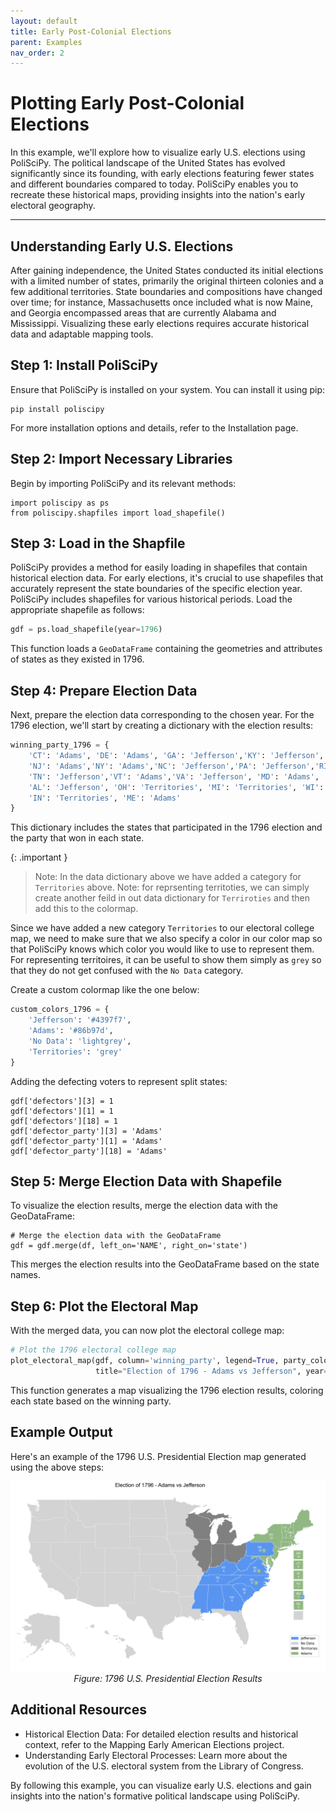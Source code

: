 ```yaml
---
layout: default
title: Early Post-Colonial Elections
parent: Examples
nav_order: 2
---
```


# Plotting Early Post-Colonial Elections

In this example, we'll explore how to visualize early U.S. elections using PoliSciPy. The political landscape of the United States has evolved significantly since its founding, with early elections featuring fewer states and different boundaries compared to today. PoliSciPy enables you to recreate these historical maps, providing insights into the nation's early electoral geography.

---

## Understanding Early U.S. Elections

After gaining independence, the United States conducted its initial elections with a limited number of states, primarily the original thirteen colonies and a few additional territories. State boundaries and compositions have changed over time; for instance, Massachusetts once included what is now Maine, and Georgia encompassed areas that are currently Alabama and Mississippi. Visualizing these early elections requires accurate historical data and adaptable mapping tools.

## Step 1: Install PoliSciPy

Ensure that PoliSciPy is installed on your system. You can install it using pip:

```
pip install poliscipy
```

For more installation options and details, refer to the Installation page.

## Step 2: Import Necessary Libraries

Begin by importing PoliSciPy and its relevant methods:

```
import poliscipy as ps
from poliscipy.shapfiles import load_shapefile()
```

## Step 3: Load in the Shapfile

PoliSciPy provides a method for easily loading in shapefiles that contain historical election data. For early elections, it's crucial to use shapefiles that accurately represent the state boundaries of the specific election year. PoliSciPy includes shapefiles for various historical periods. Load the appropriate shapefile as follows:

```python
gdf = ps.load_shapefile(year=1796)
```
This function loads a `GeoDataFrame` containing the geometries and attributes of states as they existed in 1796.

## Step 4: Prepare Election Data

Next, prepare the election data corresponding to the chosen year. For the 1796 election, we'll start by creating a dictionary with the election results:

```python
winning_party_1796 = {
    'CT': 'Adams', 'DE': 'Adams', 'GA': 'Jefferson','KY': 'Jefferson', 'MA': 'Adams','NH': 'Adams',
    'NJ': 'Adams','NY': 'Adams','NC': 'Jefferson','PA': 'Jefferson','RI': 'Adams','SC': 'Jefferson',
    'TN': 'Jefferson','VT': 'Adams','VA': 'Jefferson', 'MD': 'Adams', 'WV': 'Jefferson', 'MS': 'Jefferson',
    'AL': 'Jefferson', 'OH': 'Territories', 'MI': 'Territories', 'WI': 'Territories', 'IL': 'Territories',
    'IN': 'Territories', 'ME': 'Adams'
}
```

This dictionary includes the states that participated in the 1796 election and the party that won in each state.

{: .important }
> Note: In the data dictionary above we have added a category for `Territories` above. Note: for reprsenting territoties, we can simply create another feild in out data dictionary for `Terriroties` and then add this to the colormap.

Since we have added a new category `Territories` to our electoral college map, we need to make sure that we also specify a color in our color map so that PoliSciPy knows which color you would like to use to represent them. For representing territoires, it can be useful to show them simply as `grey` so that they do not get confused with the `No Data` category.

Create a custom colormap like the one below:

```python
custom_colors_1796 = {
    'Jefferson': '#4397f7',
    'Adams': '#86b97d',
    'No Data': 'lightgrey',
    'Territories': 'grey'
}
```

Adding the defecting voters to represent split states:

```
gdf['defectors'][3] = 1
gdf['defectors'][1] = 1
gdf['defectors'][18] = 1
gdf['defector_party'][3] = 'Adams'
gdf['defector_party'][1] = 'Adams'
gdf['defector_party'][18] = 'Adams'
```

## Step 5: Merge Election Data with Shapefile

To visualize the election results, merge the election data with the GeoDataFrame:

```
# Merge the election data with the GeoDataFrame
gdf = gdf.merge(df, left_on='NAME', right_on='state')
```

This merges the election results into the GeoDataFrame based on the state names.

## Step 6: Plot the Electoral Map

With the merged data, you can now plot the electoral college map:

```python
# Plot the 1796 electoral college map
plot_electoral_map(gdf, column='winning_party', legend=True, party_colors=custom_colors_1796,
                   title="Election of 1796 - Adams vs Jefferson", year=1796)
```

This function generates a map visualizing the 1796 election results, coloring each state based on the winning party.

## Example Output

Here's an example of the 1796 U.S. Presidential Election map generated using the above steps:

<div align="center"> <img src="assets/election_1796_2.png" alt="1796 U.S. Presidential Election Map" width="974"> <div style="text-align: center;"><em>Figure: 1796 U.S. Presidential Election Results</em></div> </div>

## Additional Resources

- Historical Election Data: For detailed election results and historical context, refer to the Mapping Early American Elections project.
- Understanding Early Electoral Processes: Learn more about the evolution of the U.S. electoral system from the Library of Congress.

By following this example, you can visualize early U.S. elections and gain insights into the nation's formative political landscape using PoliSciPy.